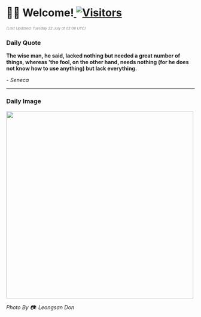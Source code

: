 <h1>👋🏽 Welcome!<a href="https://github.com/OmitNomis/"> <img src="https://visitor-badge.laobi.icu/badge?page_id=OmitNomis" alt="Visitors"></a></h1>

<i><p style="font-size: 0.6rem; color:gray">(Last Updated: Tuesday 22 July at 02:08 UTC)</p></i>

<h3> Daily Quote </h3>
<b><p>The wise man, he said, lacked nothing but needed a great number of things, whereas &#39;the fool, on the other hand, needs nothing (for he does not know how to use anything) but lack everything.</p></b>
<i><caption style="font-size: 0.8rem; color:gray;">- Seneca</caption></i>


<hr>

<h3>Daily Image</h3>
<a href="https://images.pexels.com/photos/33091346/pexels-photo-33091346.jpeg" target="_blank"><img style="height:500px;" src="https://images.pexels.com/photos/33091346/pexels-photo-33091346.jpeg"/></a>

<i><caption style="font-size: 0.8rem; color:gray;"> Photo By 📷: Leongsan Don</caption></i>
